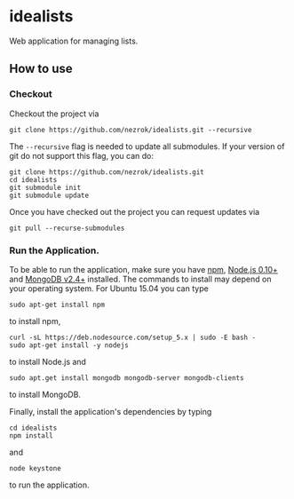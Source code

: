 # idealists
Web application for managing lists. 

## How to use

### Checkout

Checkout the project via

    git clone https://github.com/nezrok/idealists.git --recursive

The `--recursive` flag is needed to update all submodules. 
If your version of git do not support this flag, you can do:

    git clone https://github.com/nezrok/idealists.git
    cd idealists
    git submodule init
    git submodule update

Once you have checked out the project you can request updates via
    
    git pull --recurse-submodules

### Run the Application.

To be able to run the application, make sure you have 
[npm](https://www.npmjs.com/), [Node.js 0.10+](https://nodejs.org/) and 
[MongoDB v2.4+](https://www.mongodb.org/) installed.
The commands to install may depend on your operating system. For Ubuntu 15.04 
you can type 

    sudo apt-get install npm

to install npm,

    curl -sL https://deb.nodesource.com/setup_5.x | sudo -E bash -
    sudo apt-get install -y nodejs
    
to install Node.js and

    sudo apt.get install mongodb mongodb-server mongodb-clients

to install MongoDB.

Finally, install the application's dependencies by typing

    cd idealists
    npm install
    
and

    node keystone

to run the application.
